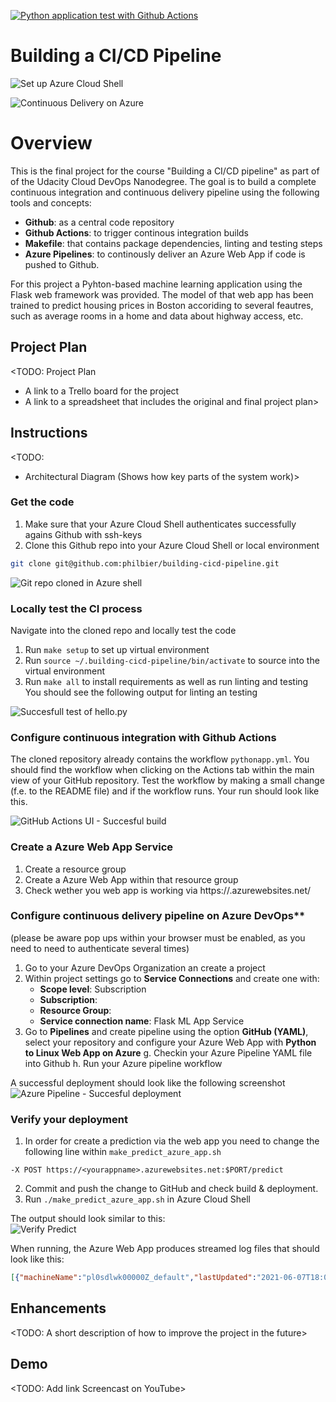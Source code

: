 [![Python application test with Github Actions](https://github.com/philbier/building-cicd-pipeline/actions/workflows/pythonapp.yml/badge.svg?branch=main)](https://github.com/philbier/building-cicd-pipeline/actions/workflows/pythonapp.yml)

# Building a CI/CD Pipeline


![Set up Azure Cloud Shell](./img/set_up_az_shell.png)

![Continuous Delivery on Azure](./img/cd_on_azure.png)

# Overview
This is the final project for the course "Building a CI/CD pipeline" as part of of the Udacity Cloud DevOps Nanodegree. The goal is to build a complete continuous integration and continuous delivery pipeline using the following tools and concepts:
* **Github**: as a central code repository
* **Github Actions**: to trigger continous integration builds
* **Makefile**: that contains package dependencies, linting and testing steps
* **Azure Pipelines**: to continously deliver an Azure Web App if code is pushed to Github.

For this project a Pyhton-based machine learning application using the Flask web framework was provided. The model of that web app has been trained to predict housing prices in Boston accoriding to several feautres, such as average rooms in a home and data about highway access, etc.

## Project Plan
<TODO: Project Plan

* A link to a Trello board for the project
* A link to a spreadsheet that includes the original and final project plan>

## Instructions

<TODO:  
* Architectural Diagram (Shows how key parts of the system work)>

### Get the code
1. Make sure that your Azure Cloud Shell authenticates successfully agains Github with ssh-keys  
2. Clone this Github repo into your Azure Cloud Shell or local environment  
```bash  
git clone git@github.com:philbier/building-cicd-pipeline.git
``` 

![Git repo cloned in Azure shell](./img/git_clone_az_shell.PNG)

### Locally test the CI process
Navigate into the cloned repo and locally test the code   
1. Run `make setup` to set up virtual environment      
2. Run `source ~/.building-cicd-pipeline/bin/activate` to source into the virtual environment    
3. Run `make all` to install requirements as well as run linting and testing    
You should see the following output for linting an testing  

![Succesfull test of hello.py](./img/test1.PNG)

### Configure continuous integration with Github Actions
The cloned repository already contains the workflow `pythonapp.yml`. You should find the workflow when clicking on the Actions tab within the main view of your GitHub repository. Test the workflow by making a small change (f.e. to the README file) and if the workflow runs. Your run should look like this.

![GitHub Actions UI - Succesful build](./img/github_actions_ui.PNG)

### Create a Azure Web App Service
1. Create a resource group  
2. Create a Azure Web App within that resource group  
3. Check wether you web app is working via https://<your-appservice>.azurewebsites.net/  

### Configure continuous delivery pipeline on Azure DevOps**
(please be aware pop ups within your browser must be enabled, as you need to need to authenticate several times)

1. Go to your Azure DevOps Organization an create a project  
2. Within project settings go to **Service Connections** and create one with:  
    - **Scope level**: Subscription  
    - **Subscription**: <Your subscription>  
    - **Resource Group**: <Resource Group you created in a.>  
    - **Service connection name**: Flask ML App Service  
3. Go to **Pipelines** and create pipeline using the option **GitHub (YAML)**, select your repository and configure your Azure Web App with **Python to Linux Web App on Azure**
    g. Checkin your Azure Pipeline YAML file into Github
    h. Run your Azure pipeline workflow

A successful deployment should look like the following screenshot
![Azure Pipeline - Succesful deployment](./img/azure_deployment.PNG)

### Verify your deployment
1. In order for create a prediction via the web app you need to change the following line within `make_predict_azure_app.sh`  
```
-X POST https://<yourappname>.azurewebsites.net:$PORT/predict
 ```
2. Commit and push the change to GitHub and check build & deployment.  
3. Run `./make_predict_azure_app.sh` in Azure Cloud Shell 

The output should look similar to this:  
![Verify Predict](./img/verify_predict.PNG)

When running, the Azure Web App produces streamed log files that should look like this:

```JSON
[{"machineName":"pl0sdlwk00000Z_default","lastUpdated":"2021-06-07T18:04:08.2996867Z","size":2948,"href":"https://flask-web-app.scm.azurewebsites.net/api/vfs/LogFiles/2021_06_07_pl0sdlwk00000Z_default_docker.log","path":"/home/LogFiles/2021_06_07_pl0sdlwk00000Z_default_docker.log"},{"machineName":"pl0sdlwk00000Z","lastUpdated":"2021-06-07T18:04:11.0911659Z","size":714,"href":"https://flask-web-app.scm.azurewebsites.net/api/vfs/LogFiles/2021_06_07_pl0sdlwk00000Z_docker.log","path":"/home/LogFiles/2021_06_07_pl0sdlwk00000Z_docker.log"}]
``` 

## Enhancements

<TODO: A short description of how to improve the project in the future>

## Demo 

<TODO: Add link Screencast on YouTube>


